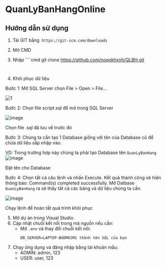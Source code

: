 # QuanLyBanHangOnline

## Hướng dẫn sử dụng

1. Tải GIT bằng` https://git-scm.com/downloads` 

2. Mở CMD
3. Nhập ````cmd
    git clone https://github.com/noqokhxnh/QLBH.git
     ````


5. Khôi phục dữ liệu


Bước 1: Mở SQL Server  chọn File > Open > File…

![1](https://github.com/user-attachments/assets/22205684-4d3b-4f21-b7ec-f21b8686743d)



Bước 2: Chọn file script.sql để mở trong SQL Server

![image](https://github.com/user-attachments/assets/db073bba-d5b5-4346-8dfa-e4efa4aa4279)

Chọn file .sql đã lưu về trước đó

Bước 3: Chúng ta cần tạo 1 Database giống với tên của Database cũ để chứa dữ liệu sắp nhập vào.

VD: Trong trường hợp này chúng ta phải tạo Database tên `QuanLyBanHang`
![image](https://github.com/user-attachments/assets/f7e808d1-3673-48af-b1fd-ef5ddf22f13f)



Đặt tên cho Database

Bước 4: Chọn tất cả câu lệnh và nhấn Execute. Kết quả thành công sẽ hiện thông báo: Command(s) completed successfully. Mở Datbase `QuanLyBanHang` ra sẽ thấy tất cả các bảng và dữ liệu chúng ta cần.

![image](https://github.com/user-attachments/assets/905291cf-03f1-4f03-a41a-bbc69eb70481)


Chạy lệnh để hoàn tất quá trình khôi phục

5. Mở dự án trong Visual Studio.
6. Cập nhật chuỗi kết nối trong mã nguồn nếu cần:
   - Mở `.env` và thay đổi chuỗi kết nối:
     ```env
     DB_SERVER=LAPTOP-B6DMUJM1 thành tên SQL của bạn
     ```
7. Chạy ứng dụng và đăng nhập bằng tài khoản mẫu:
   - ADMIN: admin, 123
   - USER: user, 123


	
